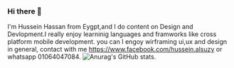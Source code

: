 ### Hi there 👋

I'm Hussein Hassan from Eygpt,and I do content on Design and Devlopment.I really enjoy learninig languages and framworks like cross platform mobile development. you can I engoy wirframing ui,ux and design in general, contact with me https://www.facebook.com/hussein.alsuzy or whatsapp 01064047084.
![Anurag's GitHub stats](https://github-readme-stats.vercel.app/api?username=HusseinAlswasy&theme=dark&show_icons=true).
